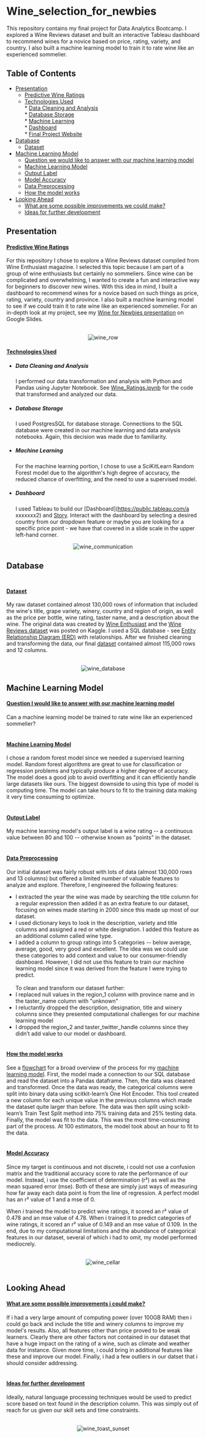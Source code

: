 # Wine_selection_for_newbies
This repository contains my final project for  Data Analytics Bootcamp.  I explored a Wine Reviews dataset and built an interactive Tableau dashboard to recommend wines for a novice based on price, rating, variety, and country. I also built a machine learning model to train it to rate wine like an experienced sommelier.
## Table of Contents
* [Presentation](#Presentation)<br>
    * [Predictive Wine Ratings](#Predictive-Wine-Ratings)<br>
    * [Technologies Used](#Technologies-Used)<br>
          *  [Data Cleaning and Analysis](#Data-Cleaning-And-Analysis)<br>
          *  [Database Storage](#Database-Storage)<br>
          *  [Machine Learning](#Machine-Learning)<br>
          *  [Dashboard](#Dashboard)<br>
          *  [Final Project Website](#Final-Project-Website)<br>
* [Database](#Database)<br>    
    * [Dataset](#Dataset)<br>         
* [Machine Learning Model](#Machine-Learning-Model)<br>
    * [Question we would like to answer with our machine learning model](#Question-we-would-like-to-answer-with-our-machine-learning-model)<br>
    * [Machine Learning Model](#Machine-Learning-Model)<br>
    * [Output Label](#Output-Label)<br>
    * [Model Accuracy](#Model-Accuracy)<br>
    * [Data Preprocessing](#Data-Preprocessing)<br>
    * [How the model works](#How-the-model-works)<br>
* [Looking Ahead](#Looking-Ahead)<br>
    * [What are some possible improvements we could make?](#What-are-some-possible-improvements-we-could-make?)<br>
    * [Ideas for further development](#Ideas-for-further-development)<br>


## Presentation

#### <ins><b>Predictive Wine Ratings</ins></b><br> ####
For this repository I chose to explore a Wine Reviews dataset compiled from Wine Enthusiast magazine. I selected this topic because I am part of a group of wine enthusiasts but  certainly no sommeliers. Since wine can be complicated and overwhelming, I wanted to create a fun and interactive way for beginners to discover new wines. With this idea in mind, I built a dashboard to recommend wines for a novice based on such things as price, rating, variety, country and province. I also built a machine learning model to see if we could train it to rate wine like an experienced sommelier. For an in-depth look at my project, see my [Wine for Newbies presentation](https://docs.google.com/presentationxxxxx) on Google Slides.<br><br>

<div align="center">
  
  ![wine_row](Images/wine_row.png)
  
</div>

#### <ins><b>Technologies Used</ins></b><br> ####

* ##### <b>Data Cleaning and Analysis</b><br> #####
  I performed our data transformation and analysis with Python and Pandas using Jupyter Notebook.   See [Wine_Ratings.ipynb](https://github.com/-----.ipynb) for the code that transformed and analyzed our data.<br>
* ##### <b>Database Storage</b><br> #####
  I used PostgresSQL for database storage. Connections to the SQL database were created in our machine learning and data analysis notebooks. Again, this decision was made due to familiarity.<br>
* ##### <b>Machine Learning</b><br> #####
  For the machine learning portion, I chose to use a SciKitLearn Random Forest model due to the algorithm's high degree of accuracy, the reduced chance of overfitting, and the need to use a supervised model.<br>
* ##### <b>Dashboard</b><br> #####
  I used Tableau to build our [Dashboard](https://public.tableau.com/a xxxxxxx2) and [Story](https://public.tableau.com/app/profilexxxxxory). Interact with the dashboard by selecting a desired country from our dropdown feature or maybe you are looking for a specific price point - we have that covered in a slide scale in the upper left-hand corner.<br>
 
</div>

<div align="center">
  
  ![wine_communication](Images/wine_communication.png)

</div>

## Database<br><br>

#### <ins><b>Dataset</ins></b><br> ####
My raw dataset contained almost 130,000 rows of information that included the wine's title, grape variety, winery, country and region of origin, as well as the price per bottle, wine rating, taster name, and a description about the wine.  The original data was created by [Wine Enthusiast](https://www.winemag.com/ratings/?utm_source=wineenthusiast.com&utm_medium=affiliate&utm_content=topnav) and the [Wine Reviews dataset](https://www.kaggle.com/zynicide/wine-reviews) was posted on Kaggle.  I used a SQL database - see  [Entity Relationship Diagram (ERD)](https://github.comxxxxxQuickDBD-Winemag_data.png) with relationships. After we finished cleaning and transforming the data, our final [dataset](https://github.com/xxxxxxx/clean_wine_data.csv) contained almost 115,000 rows and 12 columns.<br><br>

<div align="center">
  
![wine_database](Images/wine_database.png)

</div>

## Machine Learning Model

#### <ins><b>Question I would like to answer with our machine learning model</ins></b><br> ####
Can a machine learning model be trained to rate wine like an experienced sommelier? <br><br>
#### <ins><b>Machine Learning Model</ins></b><br> ####
I chose a random forest model since we needed a supervised learning model. Random forest algorithms are great to use for classification or regression problems and typically produce a higher degree of accuracy. The model does a good job to avoid overfitting and it can efficiently handle large datasets like ours. The biggest downside to using this type of model is computing time. The model can take hours to fit to the training data making it very time consuming to optimize.<br><br>
#### <ins><b>Output Label</ins></b><br> ####
My machine learning model's output label is a wine rating -- a continuous value between 80 and 100 -- otherwise known as "points" in the dataset.<br><br> 
#### <ins><b>Data Preprocessing</ins></b><br> ####
Our initial dataset was fairly robust with lots of data (almost 130,000 rows and 13 columns) but offered a limited number of valuable features to analyze and explore. Therefore, I engineered the following features: 
* I extracted the year the wine was made by searching the title column for a regular expression then added it as an extra feature to our dataset, focusing on wines made starting in 2000 since this made up most of our dataset.
* I used dictionary keys to look in the description, variety and title columns and assigned a red or white designation. I added this feature as an additional column called wine type.
* I added a column to group ratings into 5 categories -- below average, average, good, very good and excellent. The idea was we could use these categories to add context and value to our consumer-friendly dashboard. However, I did not use this feature to train our machine learning model since it was derived from the feature I were trying to predict.<br><br>
To clean and transform our dataset further:<br>
* I replaced null values in the region_1 column with province name and in the taster_name column with "unknown"
* I reluctantly dropped the description, designation, title and winery columns since they presented computational challenges for our machine learning model
* I dropped the region_2 and taster_twitter_handle columns since they didn’t add value to our model or dashboard.<br><br>
#### <ins><b>How the model works</ins></b><br> ####
See a [flowchart](https://github.com/XXXXXX/MLModel_flowchart.png) for a broad overview of the process for my [machine learning model](https://github.com/xxxxx/MLModel.ipynb).  First, the model made a connection to our SQL database and read the dataset into a Pandas dataframe. Then, the data was cleaned and transformed. Once the data was ready, the categorical columns were split into binary data using scitkit-learn’s One Hot Encoder. This tool created a new column for each unique value in the previous columns which made the dataset quite larger than before. The data was then split using scikit-learn’s Train Test Split method into 75% training data and 25% testing data. Finally, the model was fit to the data. This was the most time-consuming part of the process. At 100 estimators, the model took about an hour to fit to the data.<br><br>
#### <ins><b>Model Accuracy</ins></b><br> ####
Since my target is continuous and not discrete, i could not use a confusion matrix and the traditional accuracy score to rate the performance of our model. Instead, i use the coefficient of determination (r²) as well as the mean squared error (mse). Both of these are simply just ways of measuring how far away each data point is from the line of regression. A perfect model has an r² value of 1 and a mse of 0.

When i trained the model to predict wine ratings, it scored an r² value of 0.478 and an mse value of 4.78. When i trained it to predict categories of wine ratings, it scored an r² value of 0.149 and an mse value of 0.109. In the end, due to my computational limitations and the abundance of categorical features in our dataset, several of which i had to omit, my model performed mediocrely.<br><br>

<div align="center">
  
![wine_cellar](Images/wine_cellar.png)<br><br>

</div>

## Looking Ahead

#### <ins><b>What are some possible improvements i could make?</ins></b><br> ####
If i had a very large amount of computing power (over 100GB RAM) then i could go back and include the title and winery columns to improve my model's results. Also, all features other than price proved to be weak learners. Clearly there are other factors not contained in our dataset that have a huge impact on the rating of a wine, such as climate and weather data for instance. Given more time, i could bring in additional features like these and improve our model. Finally, i had a few outliers in our datset that i should consider addressing.<br><br>
#### <ins><b>Ideas for further development</ins></b><br> ####
Ideally, natural language processing techniques would be used to predict score based on text found in the description column. This was simply out of reach for us given our skill sets and time constraints.<br><br>

<div align="center">
  
![wine_toast_sunset](Images/wine_toast_sunset.jpg)<br><br>

</div>